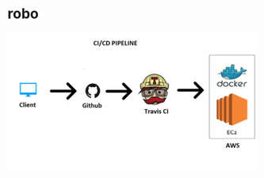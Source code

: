 # robo

[<img src="images/cicd.jpg">](http://tinyurl-env.eba-dwqapphi.us-east-2.elasticbeanstalk.com/home)
